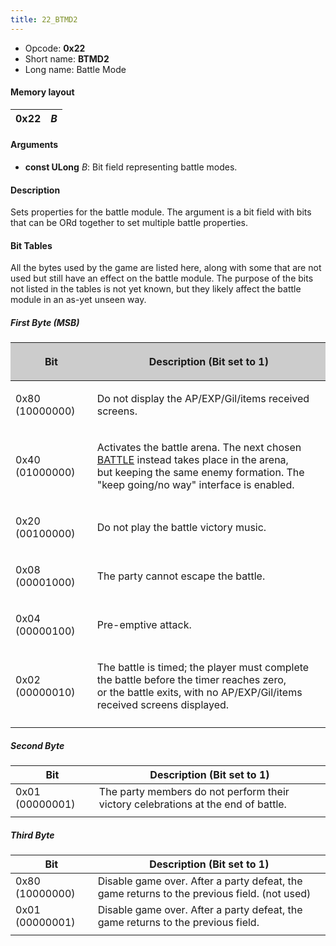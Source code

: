 ```yaml
---
title: 22_BTMD2
---
```


- Opcode: **0x22**
- Short name: **BTMD2**
- Long name: Battle Mode

#### Memory layout

| 0x22 | *B* |
|------|-----|

#### Arguments

- **const ULong** *B*: Bit field representing battle modes.

#### Description

Sets properties for the battle module. The argument is a bit field with bits that can be ORd together to set multiple battle properties.

#### Bit Tables

All the bytes used by the game are listed here, along with some that are not used but still have an effect on the battle module. The purpose of the bits not listed in the tables is not yet known, but they likely affect the battle module in an as-yet unseen way.

##### First Byte (MSB)

<table>
<thead>
<tr>
<th style="background:rgb(204,204,204)"><p>Bit</p></th>
<th style="background:rgb(204,204,204)"><p>Description (Bit set to 1)</p></th>
</tr>
</thead>
<tbody>
<tr>
<td><p>0x80 (10000000)</p></td>
<td><p>Do not display the AP/EXP/Gil/items received screens.</p></td>
</tr>
<tr>
<td><p>0x40 (01000000)</p></td>
<td><p>Activates the battle arena. The next chosen <a href="70_BATTLE" title="wikilink">BATTLE</a> instead takes place in the arena,<br />
but keeping the same enemy formation. The "keep going/no way" interface is enabled.</p></td>
</tr>
<tr>
<td><p>0x20 (00100000)</p></td>
<td><p>Do not play the battle victory music.</p></td>
</tr>
<tr>
<td><p>0x08 (00001000)</p></td>
<td><p>The party cannot escape the battle.</p></td>
</tr>
<tr>
<td><p>0x04 (00000100)</p></td>
<td><p>Pre-emptive attack.</p></td>
</tr>
<tr>
<td><p>0x02 (00000010)</p></td>
<td><p>The battle is timed; the player must complete the battle before the timer reaches zero,<br />
or the battle exits, with no AP/EXP/Gil/items received screens displayed.</p></td>
</tr>
<tr>
<td></td>
<td></td>
</tr>
</tbody>
</table>

##### Second Byte

| Bit | Description (Bit set to 1) |
|----|----|
| 0x01 (00000001) | The party members do not perform their victory celebrations at the end of battle. |
|  |  |

##### Third Byte

| Bit | Description (Bit set to 1) |
|----|----|
| 0x80 (10000000) | Disable game over. After a party defeat, the game returns to the previous field. (not used) |
| 0x01 (00000001) | Disable game over. After a party defeat, the game returns to the previous field. |
|  |  |
